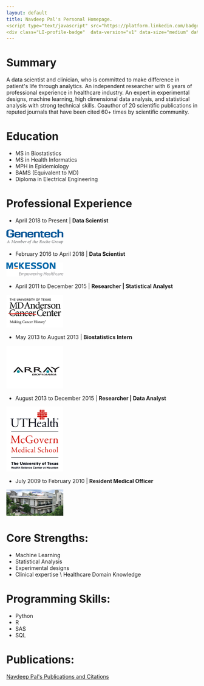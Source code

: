 ```yaml
---
layout: default
title: Navdeep Pal's Personal Homepage.
<script type="text/javascript" src="https://platform.linkedin.com/badges/js/profile.js" async defer></script>
<div class="LI-profile-badge"  data-version="v1" data-size="medium" data-locale="en_US" data-type="horizontal" data-theme="light" data-vanity="navdeeppal"><a class="LI-simple-link" href='https://www.linkedin.com/in/navdeeppal?trk=profile-badge'>Navdeep Pal</a></div>
---
```



# Summary
A data scientist and clinician, who is committed to make difference in patient's life through analytics. An independent researcher with 6 years of professional experience in healthcare industry. An expert in experimental designs, machine learning, high dimensional data analysis, and statistical analysis with strong technical skills. Coauthor of 20 scientific publications in reputed journals that have been cited 60+ times by scientific community.

# Education
* MS in Biostatistics
* MS in Health Informatics
* MPH in Epidemiology
* BAMS (Equivalent to MD)
* Diploma in Electrical Engineering

# Professional Experience

* April 2018 to Present | **Data Scientist**
<img src="images/gene.png" alt="Mckesson" style="width: 150px;"/>

* February 2016 to April 2018 | **Data Scientist**
<img src="images/mck.png" alt="Mckesson" style="width: 150px;"/>

* April 2011 to December 2015 | **Researcher | Statistical Analyst**
<img src="images/md-anderson.jpg" alt="Mckesson" style="width: 150px;"/>

* May 2013 to August 2013 | **Biostatistics Intern**
<img src="images/array.png" alt="Mckesson" style="width: 150px;"/>

* August 2013 to December 2015 | **Researcher | Data Analyst**
<img src="images/utmed.png" alt="Mckesson" style="width: 150px;"/>

* July 2009 to February 2010 | **Resident Medical Officer**
<img src="images/Madaan Hospital.jpg" alt="MadaanHospital" style="width: 150px;"/>

# Core Strengths:

* Machine Learning
* Statistical Analysis
* Experimental designs
* Clinical expertise \ Healthcare Domain Knowledge

# Programming Skills:

* Python
* R
* SAS
* SQL

# Publications:

[Navdeep Pal's Publications and Citations](https://scholar.google.com/citations?user=lQ3-LBMAAAAJ&hl=en)
